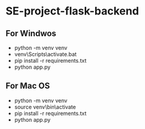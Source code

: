 # SE-project-flask-backend

## For Windwos

-   python -m venv venv
-   venv\Scripts\activate.bat
-   pip install -r requirements.txt
-   python app.py

## For Mac OS

-   python -m venv venv
-   source venv\bin\activate
-   pip install -r requirements.txt
-   python app.py
